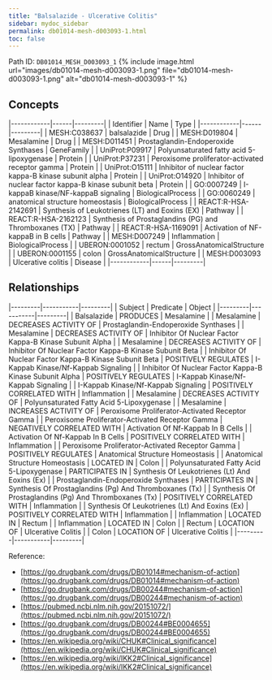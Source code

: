 ```yaml
---
title: "Balsalazide - Ulcerative Colitis"
sidebar: mydoc_sidebar
permalink: db01014-mesh-d003093-1.html
toc: false 
---
```



Path ID: `DB01014_MESH_D003093_1`
{% include image.html url="images/db01014-mesh-d003093-1.png" file="db01014-mesh-d003093-1.png" alt="db01014-mesh-d003093-1" %}

## Concepts

|------------|------|---------|
| Identifier | Name | Type    |
|------------|------|---------|
| MESH:C038637 | balsalazide | Drug |
| MESH:D019804 | Mesalamine | Drug |
| MESH:D011451 | Prostaglandin-Endoperoxide Synthases | GeneFamily |
| UniProt:P09917 | Polyunsaturated fatty acid 5-lipoxygenase | Protein |
| UniProt:P37231 | Peroxisome proliferator-activated receptor gamma | Protein |
| UniProt:O15111 | Inhibitor of nuclear factor kappa-B kinase subunit alpha | Protein |
| UniProt:O14920 | Inhibitor of nuclear factor kappa-B kinase subunit beta | Protein |
| GO:0007249 | I-kappaB kinase/NF-kappaB signaling | BiologicalProcess |
| GO:0060249 | anatomical structure homeostasis | BiologicalProcess |
| REACT:R-HSA-2142691 | Synthesis of Leukotrienes (LT) and Eoxins (EX) | Pathway |
| REACT:R-HSA-2162123 | Synthesis of Prostaglandins (PG) and Thromboxanes (TX) | Pathway |
| REACT:R-HSA-1169091 | Activation of NF-kappaB in B cells | Pathway |
| MESH:D007249 | Inflammation | BiologicalProcess |
| UBERON:0001052 | rectum | GrossAnatomicalStructure |
| UBERON:0001155 | colon | GrossAnatomicalStructure |
| MESH:D003093 | Ulcerative colitis | Disease |
|------------|------|---------|

## Relationships

|---------|-----------|---------|
| Subject | Predicate | Object  |
|---------|-----------|---------|
| Balsalazide | PRODUCES | Mesalamine |
| Mesalamine | DECREASES ACTIVITY OF | Prostaglandin-Endoperoxide Synthases |
| Mesalamine | DECREASES ACTIVITY OF | Inhibitor Of Nuclear Factor Kappa-B Kinase Subunit Alpha |
| Mesalamine | DECREASES ACTIVITY OF | Inhibitor Of Nuclear Factor Kappa-B Kinase Subunit Beta |
| Inhibitor Of Nuclear Factor Kappa-B Kinase Subunit Beta | POSITIVELY REGULATES | I-Kappab Kinase/Nf-Kappab Signaling |
| Inhibitor Of Nuclear Factor Kappa-B Kinase Subunit Alpha | POSITIVELY REGULATES | I-Kappab Kinase/Nf-Kappab Signaling |
| I-Kappab Kinase/Nf-Kappab Signaling | POSITIVELY CORRELATED WITH | Inflammation |
| Mesalamine | DECREASES ACTIVITY OF | Polyunsaturated Fatty Acid 5-Lipoxygenase |
| Mesalamine | INCREASES ACTIVITY OF | Peroxisome Proliferator-Activated Receptor Gamma |
| Peroxisome Proliferator-Activated Receptor Gamma | NEGATIVELY CORRELATED WITH | Activation Of Nf-Kappab In B Cells |
| Activation Of Nf-Kappab In B Cells | POSITIVELY CORRELATED WITH | Inflammation |
| Peroxisome Proliferator-Activated Receptor Gamma | POSITIVELY REGULATES | Anatomical Structure Homeostasis |
| Anatomical Structure Homeostasis | LOCATED IN | Colon |
| Polyunsaturated Fatty Acid 5-Lipoxygenase | PARTICIPATES IN | Synthesis Of Leukotrienes (Lt) And Eoxins (Ex) |
| Prostaglandin-Endoperoxide Synthases | PARTICIPATES IN | Synthesis Of Prostaglandins (Pg) And Thromboxanes (Tx) |
| Synthesis Of Prostaglandins (Pg) And Thromboxanes (Tx) | POSITIVELY CORRELATED WITH | Inflammation |
| Synthesis Of Leukotrienes (Lt) And Eoxins (Ex) | POSITIVELY CORRELATED WITH | Inflammation |
| Inflammation | LOCATED IN | Rectum |
| Inflammation | LOCATED IN | Colon |
| Rectum | LOCATION OF | Ulcerative Colitis |
| Colon | LOCATION OF | Ulcerative Colitis |
|---------|-----------|---------|

Reference: 
  - [https://go.drugbank.com/drugs/DB01014#mechanism-of-action](https://go.drugbank.com/drugs/DB01014#mechanism-of-action)
  - [https://go.drugbank.com/drugs/DB00244#mechanism-of-action](https://go.drugbank.com/drugs/DB00244#mechanism-of-action)
  - [https://pubmed.ncbi.nlm.nih.gov/20151072/](https://pubmed.ncbi.nlm.nih.gov/20151072/)
  - [https://go.drugbank.com/drugs/DB00244#BE0004655](https://go.drugbank.com/drugs/DB00244#BE0004655)
  - [https://en.wikipedia.org/wiki/CHUK#Clinical_significance](https://en.wikipedia.org/wiki/CHUK#Clinical_significance)
  - [https://en.wikipedia.org/wiki/IKK2#Clinical_significance](https://en.wikipedia.org/wiki/IKK2#Clinical_significance)
